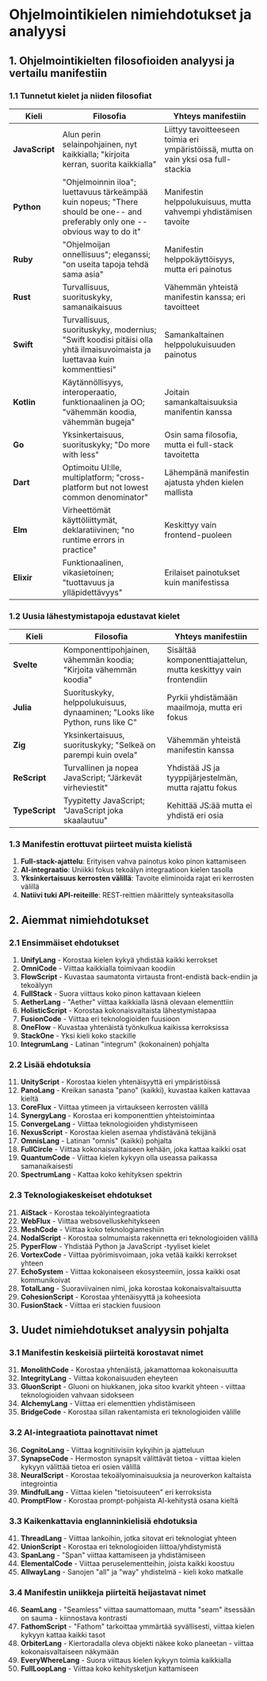 # Ohjelmointikielen nimiehdotukset ja analyysi

## 1. Ohjelmointikielten filosofioiden analyysi ja vertailu manifestiin

### 1.1 Tunnetut kielet ja niiden filosofiat

| Kieli | Filosofia | Yhteys manifestiin |
| ----- | --------- | ------------------ |
| **JavaScript** | Alun perin selainpohjainen, nyt kaikkialla; "kirjoita kerran, suorita kaikkialla" | Liittyy tavoitteeseen toimia eri ympäristöissä, mutta on vain yksi osa full-stackia |
| **Python** | "Ohjelmoinnin iloa"; luettavuus tärkeämpää kuin nopeus; "There should be one-- and preferably only one --obvious way to do it" | Manifestin helppolukuisuus, mutta vahvempi yhdistämisen tavoite |
| **Ruby** | "Ohjelmoijan onnellisuus"; eleganssi; "on useita tapoja tehdä sama asia" | Manifestin helppokäyttöisyys, mutta eri painotus |
| **Rust** | Turvallisuus, suorituskyky, samanaikaisuus | Vähemmän yhteistä manifestin kanssa; eri tavoitteet |
| **Swift** | Turvallisuus, suorituskyky, modernius; "Swift koodisi pitäisi olla yhtä ilmaisuvoimaista ja luettavaa kuin kommenttiesi" | Samankaltainen helppolukuisuuden painotus |
| **Kotlin** | Käytännöllisyys, interoperaatio, funktionaalinen ja OO; "vähemmän koodia, vähemmän bugeja" | Joitain samankaltaisuuksia manifentin kanssa |
| **Go** | Yksinkertaisuus, suorituskyky; "Do more with less" | Osin sama filosofia, mutta ei full-stack tavoitetta |
| **Dart** | Optimoitu UI:lle, multiplatform; "cross-platform but not lowest common denominator" | Lähempänä manifestin ajatusta yhden kielen mallista |
| **Elm** | Virheettömät käyttöliittymät, deklaratiivinen; "no runtime errors in practice" | Keskittyy vain frontend-puoleen |
| **Elixir** | Funktionaalinen, vikasietoinen; "tuottavuus ja ylläpidettävyys" | Erilaiset painotukset kuin manifestissa |

### 1.2 Uusia lähestymistapoja edustavat kielet

| Kieli | Filosofia | Yhteys manifestiin |
| ----- | --------- | ------------------ |
| **Svelte** | Komponenttipohjainen, vähemmän koodia; "Kirjoita vähemmän koodia" | Sisältää komponenttiajattelun, mutta keskittyy vain frontendiin |
| **Julia** | Suorituskyky, helppolukuisuus, dynaaminen; "Looks like Python, runs like C" | Pyrkii yhdistämään maailmoja, mutta eri fokus |
| **Zig** | Yksinkertaisuus, suorituskyky; "Selkeä on parempi kuin ovela" | Vähemmän yhteistä manifestin kanssa |
| **ReScript** | Turvallinen ja nopea JavaScript; "Järkevät virheviestit" | Yhdistää JS ja tyyppijärjestelmän, mutta rajattu fokus |
| **TypeScript** | Tyypitetty JavaScript; "JavaScript joka skaalautuu" | Kehittää JS:ää mutta ei yhdistä eri osia |

### 1.3 Manifestin erottuvat piirteet muista kielistä

1. **Full-stack-ajattelu**: Erityisen vahva painotus koko pinon kattamiseen
2. **AI-integraatio**: Uniikki fokus tekoälyn integraatioon kielen tasolla
3. **Yksinkertaisuus kerrosten välillä**: Tavoite eliminoida rajat eri kerrosten välillä
4. **Natiivi tuki API-reiteille**: REST-reittien määrittely synteaksitasolla

## 2. Aiemmat nimiehdotukset

### 2.1 Ensimmäiset ehdotukset

1. **UnifyLang** - Korostaa kielen kykyä yhdistää kaikki kerrokset
2. **OmniCode** - Viittaa kaikkialla toimivaan koodiin
3. **FlowScript** - Kuvastaa saumatonta virtausta front-endistä back-endiin ja tekoälyyn
4. **FullStack** - Suora viittaus koko pinon kattavaan kieleen
5. **AetherLang** - "Aether" viittaa kaikkialla läsnä olevaan elementtiin
6. **HolisticScript** - Korostaa kokonaisvaltaista lähestymistapaa
7. **FusionCode** - Viittaa eri teknologioiden fuusioon
8. **OneFlow** - Kuvastaa yhtenäistä työnkulkua kaikissa kerroksissa
9. **StackOne** - Yksi kieli koko stackille
10. **IntegrumLang** - Latinan "integrum" (kokonainen) pohjalta

### 2.2 Lisää ehdotuksia

11. **UnityScript** - Korostaa kielen yhtenäisyyttä eri ympäristöissä
12. **PanoLang** - Kreikan sanasta "pano" (kaikki), kuvastaa kaiken kattavaa kieltä
13. **CoreFlux** - Viittaa ytimeen ja virtaukseen kerrosten välillä
14. **SynergyLang** - Korostaa eri komponenttien yhteistoimintaa
15. **ConvergeLang** - Viittaa teknologioiden yhdistymiseen
16. **NexusScript** - Korostaa kielen asemaa yhdistävänä tekijänä
17. **OmnisLang** - Latinan "omnis" (kaikki) pohjalta
18. **FullCircle** - Viittaa kokonaisvaltaiseen kehään, joka kattaa kaikki osat
19. **QuantumCode** - Viittaa kielen kykyyn olla useassa paikassa samanaikaisesti
20. **SpectrumLang** - Kattaa koko kehityksen spektrin

### 2.3 Teknologiakeskeiset ehdotukset

21. **AiStack** - Korostaa tekoälyintegraatiota
22. **WebFlux** - Viittaa websovelluskehitykseen
23. **MeshCode** - Viittaa koko teknologiameshiin
24. **NodalScript** - Korostaa solmumaista rakennetta eri teknologioiden välillä
25. **PyperFlow** - Yhdistää Python ja JavaScript -tyyliset kielet
26. **VortexCode** - Viittaa pyörimisvoimaan, joka vetää kaikki kerrokset yhteen
27. **EchoSystem** - Viittaa kokonaiseen ekosysteemiin, jossa kaikki osat kommunikoivat
28. **TotalLang** - Suoraviivainen nimi, joka korostaa kokonaisvaltaisuutta
29. **CohesionScript** - Korostaa yhtenäisyyttä ja koheesiota
30. **FusionStack** - Viittaa eri stackien fuusioon

## 3. Uudet nimiehdotukset analyysin pohjalta

### 3.1 Manifestin keskeisiä piirteitä korostavat nimet

31. **MonolithCode** - Korostaa yhtenäistä, jakamattomaa kokonaisuutta
32. **IntegrityLang** - Viittaa kokonaisuuden eheyteen
33. **GluonScript** - Gluoni on hiukkanen, joka sitoo kvarkit yhteen - viittaa teknologioiden vahvaan sidokseen
34. **AlchemyLang** - Viittaa eri elementtien yhdistämiseen
35. **BridgeCode** - Korostaa sillan rakentamista eri teknologioiden välille

### 3.2 AI-integraatiota painottavat nimet

36. **CognitoLang** - Viittaa kognitiivisiin kykyihin ja ajatteluun
37. **SynapseCode** - Hermoston synapsit välittävät tietoa - viittaa kielen kykyyn välittää tietoa eri osien välillä
38. **NeuralScript** - Korostaa tekoälyominaisuuksia ja neuroverkon kaltaista integrointia
39. **MindfulLang** - Viittaa kielen "tietoisuuteen" eri kerroksista
40. **PromptFlow** - Korostaa prompt-pohjaista AI-kehitystä osana kieltä

### 3.3 Kaikenkattavia englanninkielisiä ehdotuksia

41. **ThreadLang** - Viittaa lankoihin, jotka sitovat eri teknologiat yhteen
42. **UnionScript** - Korostaa eri teknologioiden liittoa/yhdistymistä
43. **SpanLang** - "Span" viittaa kattamiseen ja yhdistämiseen
44. **ElementalCode** - Viittaa peruselementteihin, joista kaikki koostuu
45. **AllwayLang** - Sanojen "all" ja "way" yhdistelmä - kieli koko matkalle

### 3.4 Manifestin uniikkeja piirteitä heijastavat nimet

46. **SeamLang** - "Seamless" viittaa saumattomaan, mutta "seam" itsessään on sauma - kiinnostava kontrasti
47. **FathomScript** - "Fathom" tarkoittaa ymmärtää syvällisesti, viittaa kielen kykyyn kattaa kaikki tasot
48. **OrbiterLang** - Kiertoradalla oleva objekti näkee koko planeetan - viittaa kokonaisvaltaiseen näkymään
49. **EveryWhereLang** - Suora viittaus kielen kykyyn toimia kaikkialla
50. **FullLoopLang** - Viittaa koko kehitysketjun kattamiseen

